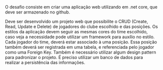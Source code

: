 O desafio consiste em criar uma aplicação web utilizando em .net core, que deve ser armazenado no github.

Deve ser desenvolvido um projeto web que possibilite o CRUD (Create, Read, Update e Delete) de
jogadores do clube escolhido e das posições.
Os estilos da aplicação devem seguir as mesmas cores do time escolhido, caso veja a necessidade
pode utilizar um framework para auxílio no estilo.
Cada jogador do time, deverá estar associado à uma posição. Essa posição também deverá ser
registrada em uma tabela, e referenciada pelo jogador como uma Foreign Key.
Também é necessário utilizar algum design pattern para padronizar o projeto. É preciso utilizar um
banco de dados para realizar a persistência das informações.
